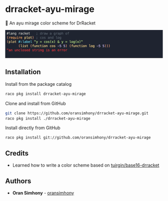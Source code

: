 # drracket-ayu-mirage
🎨 An ayu mirage color scheme for DrRacket

![](images/screenshot.png)

## Installation
Install from the package catalog
```sh
raco pkg install drracket-ayu-mirage
```
Clone and install from GitHub
```sh
git clone https://github.com/oransimhony/drracket-ayu-mirage.git
raco pkg install ./drracket-ayu-mirage
```
Install directly from GitHub
```sh
raco pkg install git://github.com/oransimhony/drracket-ayu-mirage
```

## Credits

* Learned how to write a color scheme based on [tuirgin/base16-drracket](https://github.com/tuirgin/base16-drracket)

## Authors

* **Oran Simhony** - [oransimhony](https://github.com/oransimhony)
